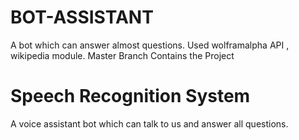 # BOT-ASSISTANT
A bot which can answer almost questions. Used wolframalpha API , wikipedia module. Master Branch Contains the Project

# Speech Recognition System
A voice assistant bot which can talk to us and answer all questions.
